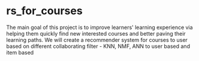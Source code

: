 # rs_for_courses
The main goal of this project is to improve learners' learning experience via helping them quickly find new interested courses and better paving their learning paths.
We will create a recommender system for courses to user based on different collaborating filter - KNN, NMF, ANN to user based and item based  
